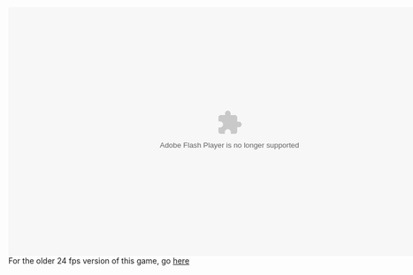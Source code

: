 <body>
<script src="https://code.jquery.com/jquery-3.2.1.min.js"></script>
<script src="https://nanopi.ml/games/platformer/logic.js"></script>
<object type="application/x-shockwave-flash" 
  data="Platformer_60fps.swf" 
  width="800" height="450">
  <param name="game" value="Platformer.swf" />
  <param name="quality" value="high"/>
</object>
<br>
For the older 24 fps version of this game, go <a href="https://sctiger1311.github.io/Skeleton-Sprint/lowfps">here</a>
<div id="chart"></div>
</body>
